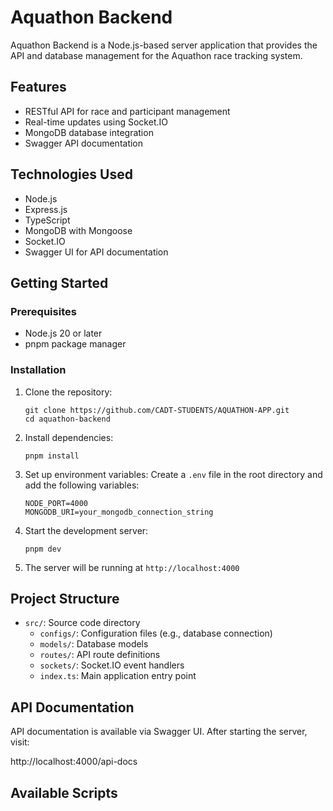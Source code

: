 # Aquathon Backend

Aquathon Backend is a Node.js-based server application that provides the API and database management for the Aquathon race tracking system.

## Features

- RESTful API for race and participant management
- Real-time updates using Socket.IO
- MongoDB database integration
- Swagger API documentation

## Technologies Used

- Node.js
- Express.js
- TypeScript
- MongoDB with Mongoose
- Socket.IO
- Swagger UI for API documentation

## Getting Started

### Prerequisites

- Node.js 20 or later
- pnpm package manager

### Installation

1. Clone the repository:
   ```
   git clone https://github.com/CADT-STUDENTS/AQUATHON-APP.git
   cd aquathon-backend
   ```

2. Install dependencies:
   ```
   pnpm install
   ```

3. Set up environment variables:
   Create a `.env` file in the root directory and add the following variables:
   ```
   NODE_PORT=4000
   MONGODB_URI=your_mongodb_connection_string
   ```

4. Start the development server:
   ```
   pnpm dev
   ```

5. The server will be running at `http://localhost:4000`

## Project Structure

- `src/`: Source code directory
  - `configs/`: Configuration files (e.g., database connection)
  - `models/`: Database models
  - `routes/`: API route definitions
  - `sockets/`: Socket.IO event handlers
  - `index.ts`: Main application entry point

## API Documentation

API documentation is available via Swagger UI. After starting the server, visit:

http://localhost:4000/api-docs

## Available Scripts
